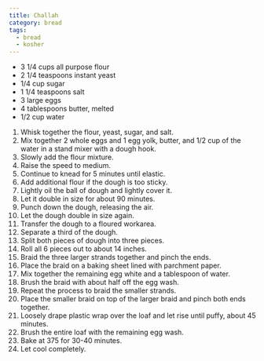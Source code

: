 ```yaml
---
title: Challah
category: bread
tags:
  - bread
  - kosher
---
```


- 3 1/4 cups all purpose flour
- 2 1/4 teaspoons instant yeast
- 1/4 cup sugar
- 1 1/4 teaspoons salt
- 3 large eggs
- 4 tablespoons butter, melted
- 1/2 cup water

1. Whisk together the flour, yeast, sugar, and salt.
1. Mix together 2 whole eggs and 1 egg yolk, butter, and 1/2 cup of the water in a stand mixer with a dough hook.
1. Slowly add the flour mixture.
1. Raise the speed to medium.
1. Continue to knead for 5 minutes until elastic.
1. Add additional flour if the dough is too sticky.
1. Lightly oil the ball of dough and lightly cover it.
1. Let it double in size for about 90 minutes.
1. Punch down the dough, releasing the air.
1. Let the dough double in size again.
1. Transfer the dough to a floured workarea.
1. Separate a third of the dough.
1. Split both pieces of dough into three pieces.
1. Roll all 6 pieces out to about 14 inches.
1. Braid the three larger strands together and pinch the ends.
1. Place the braid on a baking sheet lined with parchment paper.
1. Mix together the remaining egg white and a tablespoon of water.
1. Brush the braid with about half off the egg wash.
1. Repeat the process to braid the smaller strands.
1. Place the smaller braid on top of the larger braid and pinch both ends together.
1. Loosely drape plastic wrap over the loaf and let rise until puffy, about 45 minutes.
1. Brush the entire loaf with the remaining egg wash.
1. Bake at 375 for 30-40 minutes.
1. Let cool completely.
